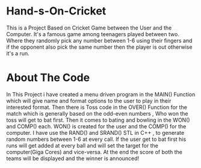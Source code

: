 # Hand-s-On-Cricket
This is a Project Based on Cricket Game between the User and the Computer.
It's a famous game among teenagers played between two. Where they randomly pick any number between 1-6
using their fingers and if the opponent also pick the same number then the player is out otherwise it's a run.

# About The Code

In This Project i have created a menu driven program in the MAIN() Function which will give name and format options to the user to play in their interested format.
Then there is Toss code in the OVER() Function for the match which is generally based on the odd-even numbers , Who won the toss will get to bat first.
Then it comes to bating and bowling in the WON() and COMP() each. WON() is created for the user and the COMP() for the computer.
I have use the RAND() and SRAND() STL in C++ , to generate random numbers between 1-6 at every call.
If the user get to bat first his runs will get added at every ball and will set the target for the computer(Giga Cores) and vice-versa.
At the end the score of both the teams will be displayed and the winner is announced!
